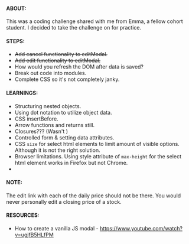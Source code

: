 #### ABOUT:
This was a coding challenge shared with me from Emma, a fellow cohort student. I decided to take the challenge on for practice. 

#### STEPS:
- ~~Add cancel functionality to editModal.~~
- ~~Add edit functionality to editModal.~~
- How would you refresh the DOM after data is saved?
- Break out code into modules.
- Complete CSS so it's not completely janky.

#### LEARNINGS:
- Structuring nested objects.
- Using dot notation to utilize object data.
- CSS insertBefore.
- Arrow functions and returns still.
- Closures??? (Wasn't )
- Controlled form & setting data attributes.
- CSS ```size``` for select html elements to limit amount of visible options. Although it is not the right solution.
- Browser limitations. Using style attribute of ```max-height``` for the select html element works in Firefox but not Chrome.
- 

#### NOTE:
The edit link with each of the daily price should not be there. You would never personally edit a closing price of a stock. 

#### RESOURCES:
- How to create a vanilla JS modal - https://www.youtube.com/watch?v=ugjfB5HLfPM

